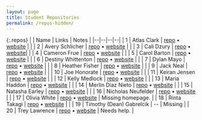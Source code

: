 ```yaml
---
layout: page
title: Student Repositories
permalink: /repos-hidden/
---
```


<style>
    .repos td:first-child {
        width: 40px;
    }
    .repos td:nth-child(2) {
        width: 200px;
    }
    .repos td:nth-child(3) {
        width: 150px;
    }
</style>


{:.repos}
| | Name | Links | Notes |
|--|--|--|--|
| 1 | Atlas Clark | <a href="https://github.com/AtlasMarsNico/csci185" target="_blank">repo</a> &bull; <a href="https://atlasmarsnico.github.io/csci185/" target="_blank">website</a> | |
| 2 | Avery Schlicher | <a href="https://github.com/ASchlicher/csci185-coursework" target="_blank">repo</a> &bull; <a href="https://aschlicher.github.io/csci185-coursework/" target="_blank">website</a> | |
| 3 | Cali Dzury | <a href="https://github.com/shinpachijeanshorts/csci185" target="_blank">repo</a> &bull; <a href="https://shinpachijeanshorts.github.io/csci185/" target="_blank">website</a>|  |
| 4 | Cameron Frue | <a href="https://github.com/cambroony/csci185" target="_blank">repo</a> &bull; <a href="https://cambroony.github.io/csci185/" target="_blank">website</a> | |
| 5 | Carol Barton | <a href="https://github.com/pencilpal/csci185-coursework" target="_blank">repo</a> &bull; <a href="https://pencilpal.github.io/csci185-coursework/" target="_blank">website</a> |  |
| 6 | Destiny Whittenton | <a href="https://github.com/dwhit7905/csci185-coursework " target="_blank">repo</a> &bull; <a href="https://dwhit7905.github.io/csci185-coursework/" target="_blank">website</a> | |
| 7 | Dylan Mayo | <a href="https://github.com/dgwmayo/csci185" target="_blank">repo</a> &bull; <a href="https://dgwmayo.github.io/csci185/" target="_blank">website</a> | |
| 8 | Heather Fisher | <a href="https://github.com/WildflowerH/csci185" target="_blank">repo</a> &bull; <a href="https://wildflowerh.github.io/csci185" target="_blank">website</a> | |
| 9 | Jack Neal | <a href="https://github.com/jneal2003/csci185-coursework" target="_blank">repo</a> &bull; <a href="https://jneal2003.github.io/csci185-coursework/" target="_blank">website</a> | |
| 10 | Joe Honorate | <a href="https://github.com/jhonoratuncaedu/csci185" target="_blank">repo</a> &bull; <a href="https://jhonoratuncaedu.github.io/csci185/" target="_blank">website</a> |  |
| 11 | Keiran Jensen | <a href="https://github.com/kjensen4/csci185" target="_blank">repo</a> &bull; <a href="https://kjensen4.github.io/csci185/" target="_blank">website</a> | |
| 12 | Kelly Medlock | <a href="https://github.com/KellyMedlock/csci185-coursework" target="_blank">repo</a> &bull; <a href="https://kellymedlock.github.io/csci185-coursework" target="_blank">website</a> | |
| 13 | Maria Haddon | <a href="https://github.com/Tangerinedream13/csci185" target="_blank">repo</a> &bull; <a href="https://tangerinedream13.github.io/csci185/" target="_blank">website</a> | |
| 14 | Merlin Diaz Nieto | <a href="https://github.com/MerlinDN2/csci185-coursework" target="_blank">repo</a> &bull; <a href="https://merlindn2.github.io/csci185-coursework/" target="_blank">website</a> | |
| 15 | Natasha Earley | <a href="https://github.com/natashaearley/csci185" target="_blank">repo</a> &bull; <a href="https://natashaearley.github.io/csci185/" target="_blank">website</a> | |
| 16 | Nicholas Neufelder | <a href="https://github.com/nneufeldunca/csci185" target="_blank">repo</a> &bull; <a href="https://nneufeldunca.github.io/csci185/" target="_blank">website</a> |  |
| 17 | Olivia White | <a href="https://github.com/owhite1/csci185" target="_blank">repo</a> &bull; <a href="https://owhite1.github.io/csci185/" target="_blank">website</a> | Missing homepage. |
| 18 | Rinta Takagi | <a href="https://github.com/takarin13/csci185" target="_blank">repo</a> &bull; <a href="https://takarin13.github.io/csci185/" target="_blank">website</a> | |
| 19 | Timothy (Dean) Gabrelcik | -- | Missing |
| 20 | Trey Lawrence | <a href="https://github.com/Shyguy3341/csci185" target="_blank">repo</a> &bull; <a href="https://shyguy3341.github.io/csci185" target="_blank">website</a> | Needs help. |